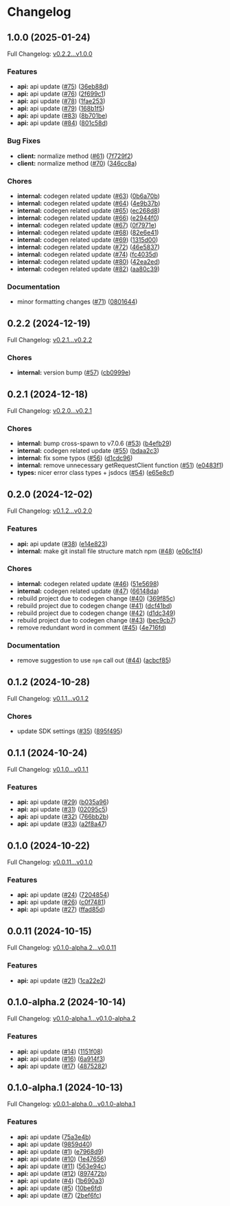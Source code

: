 # Changelog

## 1.0.0 (2025-01-24)

Full Changelog: [v0.2.2...v1.0.0](https://github.com/ArcadeAI/arcade-js/compare/v0.2.2...v1.0.0)

### Features

* **api:** api update ([#75](https://github.com/ArcadeAI/arcade-js/issues/75)) ([36eb88d](https://github.com/ArcadeAI/arcade-js/commit/36eb88ddefc2abfb9d8f550efa20cdacdaf8f283))
* **api:** api update ([#76](https://github.com/ArcadeAI/arcade-js/issues/76)) ([2f699c1](https://github.com/ArcadeAI/arcade-js/commit/2f699c1ea33aac5bd168a9bafd8924f0185de3d3))
* **api:** api update ([#78](https://github.com/ArcadeAI/arcade-js/issues/78)) ([1fae253](https://github.com/ArcadeAI/arcade-js/commit/1fae253828f24462b3b327d03b71df0ef157efc5))
* **api:** api update ([#79](https://github.com/ArcadeAI/arcade-js/issues/79)) ([168b1f5](https://github.com/ArcadeAI/arcade-js/commit/168b1f550f966e6dd6d9d0870f1df32bb4d0eb9a))
* **api:** api update ([#83](https://github.com/ArcadeAI/arcade-js/issues/83)) ([8b701be](https://github.com/ArcadeAI/arcade-js/commit/8b701be8dc3a2ff9e623b83a601e0c3beb35889e))
* **api:** api update ([#84](https://github.com/ArcadeAI/arcade-js/issues/84)) ([801c58d](https://github.com/ArcadeAI/arcade-js/commit/801c58da6b947ecd5995740d8bf8afb74c527dd9))


### Bug Fixes

* **client:** normalize method ([#61](https://github.com/ArcadeAI/arcade-js/issues/61)) ([7f729f2](https://github.com/ArcadeAI/arcade-js/commit/7f729f27460aa59a4cc3b19c893062fcc4ca7198))
* **client:** normalize method ([#70](https://github.com/ArcadeAI/arcade-js/issues/70)) ([346cc8a](https://github.com/ArcadeAI/arcade-js/commit/346cc8a5054e6120c1d8e320c98e72e9cd07ccb6))


### Chores

* **internal:** codegen related update ([#63](https://github.com/ArcadeAI/arcade-js/issues/63)) ([0b6a70b](https://github.com/ArcadeAI/arcade-js/commit/0b6a70b4882c5b70ee0f1ee4cff5621263576e11))
* **internal:** codegen related update ([#64](https://github.com/ArcadeAI/arcade-js/issues/64)) ([4e9b37b](https://github.com/ArcadeAI/arcade-js/commit/4e9b37bb9615b1ee869c4d7116978be04bf27650))
* **internal:** codegen related update ([#65](https://github.com/ArcadeAI/arcade-js/issues/65)) ([ec268d8](https://github.com/ArcadeAI/arcade-js/commit/ec268d8b98c6a2dbf35a5ffc4006abbec2850fce))
* **internal:** codegen related update ([#66](https://github.com/ArcadeAI/arcade-js/issues/66)) ([e2944f0](https://github.com/ArcadeAI/arcade-js/commit/e2944f04cff49300381faa8a06a53fd9be23a83d))
* **internal:** codegen related update ([#67](https://github.com/ArcadeAI/arcade-js/issues/67)) ([0f7971e](https://github.com/ArcadeAI/arcade-js/commit/0f7971eff276dc2b564db624340908036fba9892))
* **internal:** codegen related update ([#68](https://github.com/ArcadeAI/arcade-js/issues/68)) ([82e6e41](https://github.com/ArcadeAI/arcade-js/commit/82e6e41b778470ce34953905c6c6b669a4ba423e))
* **internal:** codegen related update ([#69](https://github.com/ArcadeAI/arcade-js/issues/69)) ([1315d00](https://github.com/ArcadeAI/arcade-js/commit/1315d00b4573c6ba6fada3cf71df1d32b11b2ce2))
* **internal:** codegen related update ([#72](https://github.com/ArcadeAI/arcade-js/issues/72)) ([46e5837](https://github.com/ArcadeAI/arcade-js/commit/46e58375269048cf1a58445b0fe1e266d3416402))
* **internal:** codegen related update ([#74](https://github.com/ArcadeAI/arcade-js/issues/74)) ([fc4035d](https://github.com/ArcadeAI/arcade-js/commit/fc4035d1067bb9d47bcf3f018d24d1f7bb878a2e))
* **internal:** codegen related update ([#80](https://github.com/ArcadeAI/arcade-js/issues/80)) ([42ea2ed](https://github.com/ArcadeAI/arcade-js/commit/42ea2ededb9302fba24e48f7787682a7883140f3))
* **internal:** codegen related update ([#82](https://github.com/ArcadeAI/arcade-js/issues/82)) ([aa80c39](https://github.com/ArcadeAI/arcade-js/commit/aa80c39657c3cec4818f626a22a4266af1f54e94))


### Documentation

* minor formatting changes ([#71](https://github.com/ArcadeAI/arcade-js/issues/71)) ([0801644](https://github.com/ArcadeAI/arcade-js/commit/0801644c04394818799450624e5afd4ae10feff6))

## 0.2.2 (2024-12-19)

Full Changelog: [v0.2.1...v0.2.2](https://github.com/ArcadeAI/arcade-js/compare/v0.2.1...v0.2.2)

### Chores

* **internal:** version bump ([#57](https://github.com/ArcadeAI/arcade-js/issues/57)) ([cb0999e](https://github.com/ArcadeAI/arcade-js/commit/cb0999e9fcc375d85c08acc21a4e43e95322df0e))

## 0.2.1 (2024-12-18)

Full Changelog: [v0.2.0...v0.2.1](https://github.com/ArcadeAI/arcade-js/compare/v0.2.0...v0.2.1)

### Chores

* **internal:** bump cross-spawn to v7.0.6 ([#53](https://github.com/ArcadeAI/arcade-js/issues/53)) ([b4efb29](https://github.com/ArcadeAI/arcade-js/commit/b4efb29c33c1d86c867e8b0e6db90c6bcea93d92))
* **internal:** codegen related update ([#55](https://github.com/ArcadeAI/arcade-js/issues/55)) ([bdaa2c3](https://github.com/ArcadeAI/arcade-js/commit/bdaa2c373df19e60586305062c96ffc1b147522f))
* **internal:** fix some typos ([#56](https://github.com/ArcadeAI/arcade-js/issues/56)) ([d1cdc96](https://github.com/ArcadeAI/arcade-js/commit/d1cdc961e30550f7ab4098c462b214415afd982a))
* **internal:** remove unnecessary getRequestClient function ([#51](https://github.com/ArcadeAI/arcade-js/issues/51)) ([e0483f1](https://github.com/ArcadeAI/arcade-js/commit/e0483f1ac4d031c295c11c4f8870db245dd6364e))
* **types:** nicer error class types + jsdocs ([#54](https://github.com/ArcadeAI/arcade-js/issues/54)) ([e65e8cf](https://github.com/ArcadeAI/arcade-js/commit/e65e8cfd9cf4ee9cf1b36892f37981583b562b52))

## 0.2.0 (2024-12-02)

Full Changelog: [v0.1.2...v0.2.0](https://github.com/ArcadeAI/arcade-js/compare/v0.1.2...v0.2.0)

### Features

* **api:** api update ([#38](https://github.com/ArcadeAI/arcade-js/issues/38)) ([e14e823](https://github.com/ArcadeAI/arcade-js/commit/e14e82341f54796e78e301b3746aea80c83d4247))
* **internal:** make git install file structure match npm ([#48](https://github.com/ArcadeAI/arcade-js/issues/48)) ([e06c1f4](https://github.com/ArcadeAI/arcade-js/commit/e06c1f4b72c748ad63c06e7ae61139936f680c2a))


### Chores

* **internal:** codegen related update ([#46](https://github.com/ArcadeAI/arcade-js/issues/46)) ([51e5698](https://github.com/ArcadeAI/arcade-js/commit/51e569849ce471c7faf8750e4443def7bc5248c1))
* **internal:** codegen related update ([#47](https://github.com/ArcadeAI/arcade-js/issues/47)) ([66148da](https://github.com/ArcadeAI/arcade-js/commit/66148daa96b7e449f815a597c68afc699cf7ddf6))
* rebuild project due to codegen change ([#40](https://github.com/ArcadeAI/arcade-js/issues/40)) ([369f85c](https://github.com/ArcadeAI/arcade-js/commit/369f85cede6cba170eb62280dd351de2880bf4cf))
* rebuild project due to codegen change ([#41](https://github.com/ArcadeAI/arcade-js/issues/41)) ([dcf41bd](https://github.com/ArcadeAI/arcade-js/commit/dcf41bd1a68afaa51d2e8bede13303846397a810))
* rebuild project due to codegen change ([#42](https://github.com/ArcadeAI/arcade-js/issues/42)) ([d1dc349](https://github.com/ArcadeAI/arcade-js/commit/d1dc349ff31f008d44164f8bd4283237c998350d))
* rebuild project due to codegen change ([#43](https://github.com/ArcadeAI/arcade-js/issues/43)) ([bec9cb7](https://github.com/ArcadeAI/arcade-js/commit/bec9cb7f32745c81b144c0b5b5c87efeed3512fb))
* remove redundant word in comment ([#45](https://github.com/ArcadeAI/arcade-js/issues/45)) ([4e716fd](https://github.com/ArcadeAI/arcade-js/commit/4e716fd2e6fba76736e0cbb55887ec15c79551ae))


### Documentation

* remove suggestion to use `npm` call out ([#44](https://github.com/ArcadeAI/arcade-js/issues/44)) ([acbcf85](https://github.com/ArcadeAI/arcade-js/commit/acbcf85f3eb7fcb254f92289316c33b011814240))

## 0.1.2 (2024-10-28)

Full Changelog: [v0.1.1...v0.1.2](https://github.com/ArcadeAI/arcade-js/compare/v0.1.1...v0.1.2)

### Chores

* update SDK settings ([#35](https://github.com/ArcadeAI/arcade-js/issues/35)) ([895f495](https://github.com/ArcadeAI/arcade-js/commit/895f4950481a6a4d6ba01c1a8c81e46426dcd97f))

## 0.1.1 (2024-10-24)

Full Changelog: [v0.1.0...v0.1.1](https://github.com/ArcadeAI/arcade-js/compare/v0.1.0...v0.1.1)

### Features

* **api:** api update ([#29](https://github.com/ArcadeAI/arcade-js/issues/29)) ([b035a96](https://github.com/ArcadeAI/arcade-js/commit/b035a96079c2a87d14c385e255ab111802ed01af))
* **api:** api update ([#31](https://github.com/ArcadeAI/arcade-js/issues/31)) ([02095c5](https://github.com/ArcadeAI/arcade-js/commit/02095c580199a92737a8fd7cf9b23e3220ce151b))
* **api:** api update ([#32](https://github.com/ArcadeAI/arcade-js/issues/32)) ([766bb2b](https://github.com/ArcadeAI/arcade-js/commit/766bb2b8b98edeed761e70ed791a56f7ed5373b4))
* **api:** api update ([#33](https://github.com/ArcadeAI/arcade-js/issues/33)) ([a2f8a47](https://github.com/ArcadeAI/arcade-js/commit/a2f8a470d13f52d1907ac982a11103f8bfd7948c))

## 0.1.0 (2024-10-22)

Full Changelog: [v0.0.11...v0.1.0](https://github.com/ArcadeAI/arcade-js/compare/v0.0.11...v0.1.0)

### Features

* **api:** api update ([#24](https://github.com/ArcadeAI/arcade-js/issues/24)) ([7204854](https://github.com/ArcadeAI/arcade-js/commit/720485450968daaa3bc4341d5f1b11664a41aa69))
* **api:** api update ([#26](https://github.com/ArcadeAI/arcade-js/issues/26)) ([c0f7481](https://github.com/ArcadeAI/arcade-js/commit/c0f7481e9015179d44d502b86c7cb7d8cf770715))
* **api:** api update ([#27](https://github.com/ArcadeAI/arcade-js/issues/27)) ([ffad85d](https://github.com/ArcadeAI/arcade-js/commit/ffad85d96124bc9513ad1e4f046934b828269a44))

## 0.0.11 (2024-10-15)

Full Changelog: [v0.1.0-alpha.2...v0.0.11](https://github.com/ArcadeAI/arcade-js/compare/v0.1.0-alpha.2...v0.0.11)

### Features

* **api:** api update ([#21](https://github.com/ArcadeAI/arcade-js/issues/21)) ([1ca22e2](https://github.com/ArcadeAI/arcade-js/commit/1ca22e29808cf2fa8d4a864c74e84d37baa09f79))

## 0.1.0-alpha.2 (2024-10-14)

Full Changelog: [v0.1.0-alpha.1...v0.1.0-alpha.2](https://github.com/ArcadeAI/arcade-js/compare/v0.1.0-alpha.1...v0.1.0-alpha.2)

### Features

* **api:** api update ([#14](https://github.com/ArcadeAI/arcade-js/issues/14)) ([1151f08](https://github.com/ArcadeAI/arcade-js/commit/1151f0877fc108e73fe905b293e40ae51d3c4742))
* **api:** api update ([#16](https://github.com/ArcadeAI/arcade-js/issues/16)) ([6a914f3](https://github.com/ArcadeAI/arcade-js/commit/6a914f3ad24f0a794faee60ed67759ef4448178e))
* **api:** api update ([#17](https://github.com/ArcadeAI/arcade-js/issues/17)) ([4875282](https://github.com/ArcadeAI/arcade-js/commit/4875282c44ab8fe24b72e2bf43e6b7b28c211d48))

## 0.1.0-alpha.1 (2024-10-13)

Full Changelog: [v0.0.1-alpha.0...v0.1.0-alpha.1](https://github.com/ArcadeAI/arcade-js/compare/v0.0.1-alpha.0...v0.1.0-alpha.1)

### Features

* **api:** api update ([75a3e4b](https://github.com/ArcadeAI/arcade-js/commit/75a3e4b87368a6099aaa3747a258c4779a620eb9))
* **api:** api update ([9859d40](https://github.com/ArcadeAI/arcade-js/commit/9859d40462aef973df0fc322c90b190076a599af))
* **api:** api update ([#1](https://github.com/ArcadeAI/arcade-js/issues/1)) ([e7968d9](https://github.com/ArcadeAI/arcade-js/commit/e7968d9935a392a108736acfc5ea0e8816b00fc6))
* **api:** api update ([#10](https://github.com/ArcadeAI/arcade-js/issues/10)) ([1e47656](https://github.com/ArcadeAI/arcade-js/commit/1e476560fd08870d335d574397ab21c0b1de83e5))
* **api:** api update ([#11](https://github.com/ArcadeAI/arcade-js/issues/11)) ([563e94c](https://github.com/ArcadeAI/arcade-js/commit/563e94cb69fe2282f327dafa3b4011c46fae25de))
* **api:** api update ([#12](https://github.com/ArcadeAI/arcade-js/issues/12)) ([897472b](https://github.com/ArcadeAI/arcade-js/commit/897472be2a59a5af6f31b51c24558e67b095daaa))
* **api:** api update ([#4](https://github.com/ArcadeAI/arcade-js/issues/4)) ([1b690a3](https://github.com/ArcadeAI/arcade-js/commit/1b690a31872df1a5426f5b7532908cf0a63dd862))
* **api:** api update ([#5](https://github.com/ArcadeAI/arcade-js/issues/5)) ([10be6fd](https://github.com/ArcadeAI/arcade-js/commit/10be6fd731c5e171d2a897f181500e934c71528c))
* **api:** api update ([#7](https://github.com/ArcadeAI/arcade-js/issues/7)) ([2bef6fc](https://github.com/ArcadeAI/arcade-js/commit/2bef6fc7ce18294dada955a2b80a62d8c0f3e8ec))
